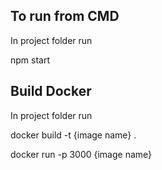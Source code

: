 ## To run from CMD

In project folder run

npm start

## Build Docker

In project folder run

docker build -t {image name} . 

docker run -p 3000 {image name}  